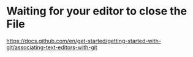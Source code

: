# Waiting for your editor to close the File

https://docs.github.com/en/get-started/getting-started-with-git/associating-text-editors-with-git
